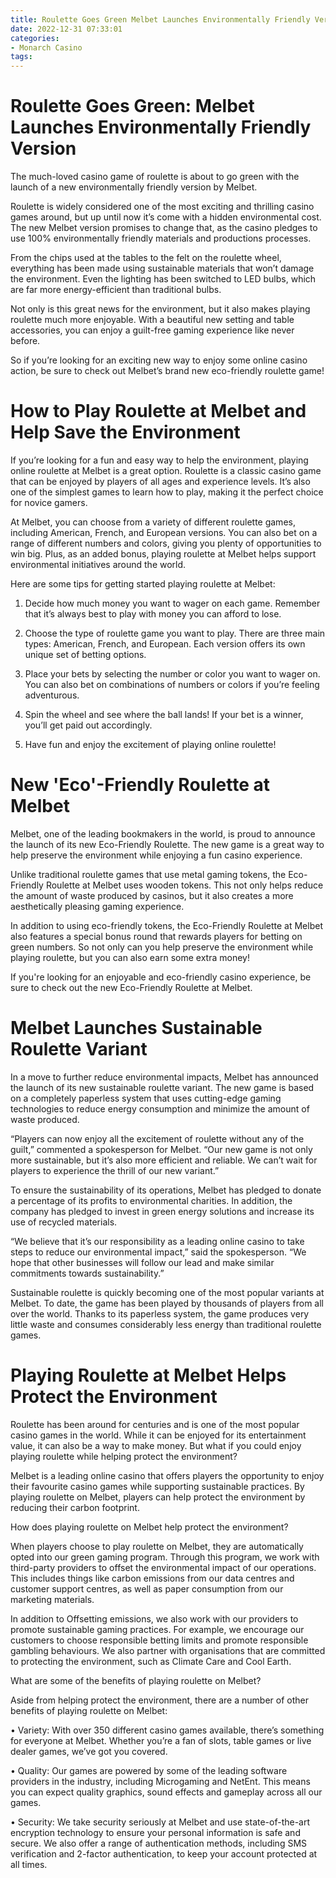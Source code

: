 ```yaml
---
title: Roulette Goes Green Melbet Launches Environmentally Friendly Version
date: 2022-12-31 07:33:01
categories:
- Monarch Casino
tags:
---
```



#  Roulette Goes Green: Melbet Launches Environmentally Friendly Version

The much-loved casino game of roulette is about to go green with the launch of a new environmentally friendly version by Melbet.

Roulette is widely considered one of the most exciting and thrilling casino games around, but up until now it’s come with a hidden environmental cost. The new Melbet version promises to change that, as the casino pledges to use 100% environmentally friendly materials and productions processes.

From the chips used at the tables to the felt on the roulette wheel, everything has been made using sustainable materials that won’t damage the environment. Even the lighting has been switched to LED bulbs, which are far more energy-efficient than traditional bulbs.

Not only is this great news for the environment, but it also makes playing roulette much more enjoyable. With a beautiful new setting and table accessories, you can enjoy a guilt-free gaming experience like never before.

So if you’re looking for an exciting new way to enjoy some online casino action, be sure to check out Melbet’s brand new eco-friendly roulette game!

#  How to Play Roulette at Melbet and Help Save the Environment

If you’re looking for a fun and easy way to help the environment, playing online roulette at Melbet is a great option. Roulette is a classic casino game that can be enjoyed by players of all ages and experience levels. It’s also one of the simplest games to learn how to play, making it the perfect choice for novice gamers.

At Melbet, you can choose from a variety of different roulette games, including American, French, and European versions. You can also bet on a range of different numbers and colors, giving you plenty of opportunities to win big. Plus, as an added bonus, playing roulette at Melbet helps support environmental initiatives around the world.

Here are some tips for getting started playing roulette at Melbet:

1. Decide how much money you want to wager on each game. Remember that it’s always best to play with money you can afford to lose.

2. Choose the type of roulette game you want to play. There are three main types: American, French, and European. Each version offers its own unique set of betting options.

3. Place your bets by selecting the number or color you want to wager on. You can also bet on combinations of numbers or colors if you’re feeling adventurous.

4. Spin the wheel and see where the ball lands! If your bet is a winner, you’ll get paid out accordingly.

5. Have fun and enjoy the excitement of playing online roulette!

#  New 'Eco'-Friendly Roulette at Melbet

 Melbet, one of the leading bookmakers in the world, is proud to announce the launch of its new Eco-Friendly Roulette. The new game is a great way to help preserve the environment while enjoying a fun casino experience.

Unlike traditional roulette games that use metal gaming tokens, the Eco-Friendly Roulette at Melbet uses wooden tokens. This not only helps reduce the amount of waste produced by casinos, but it also creates a more aesthetically pleasing gaming experience.

In addition to using eco-friendly tokens, the Eco-Friendly Roulette at Melbet also features a special bonus round that rewards players for betting on green numbers. So not only can you help preserve the environment while playing roulette, but you can also earn some extra money!

If you're looking for an enjoyable and eco-friendly casino experience, be sure to check out the new Eco-Friendly Roulette at Melbet.

#  Melbet Launches Sustainable Roulette Variant

In a move to further reduce environmental impacts, Melbet has announced the launch of its new sustainable roulette variant. The new game is based on a completely paperless system that uses cutting-edge gaming technologies to reduce energy consumption and minimize the amount of waste produced.

“Players can now enjoy all the excitement of roulette without any of the guilt,” commented a spokesperson for Melbet. “Our new game is not only more sustainable, but it’s also more efficient and reliable. We can’t wait for players to experience the thrill of our new variant.”

To ensure the sustainability of its operations, Melbet has pledged to donate a percentage of its profits to environmental charities. In addition, the company has pledged to invest in green energy solutions and increase its use of recycled materials.

“We believe that it’s our responsibility as a leading online casino to take steps to reduce our environmental impact,” said the spokesperson. “We hope that other businesses will follow our lead and make similar commitments towards sustainability.”

Sustainable roulette is quickly becoming one of the most popular variants at Melbet. To date, the game has been played by thousands of players from all over the world. Thanks to its paperless system, the game produces very little waste and consumes considerably less energy than traditional roulette games.

#  Playing Roulette at Melbet Helps Protect the Environment

Roulette has been around for centuries and is one of the most popular casino games in the world. While it can be enjoyed for its entertainment value, it can also be a way to make money. But what if you could enjoy playing roulette while helping protect the environment?

Melbet is a leading online casino that offers players the opportunity to enjoy their favourite casino games while supporting sustainable practices. By playing roulette on Melbet, players can help protect the environment by reducing their carbon footprint.

How does playing roulette on Melbet help protect the environment?

When players choose to play roulette on Melbet, they are automatically opted into our green gaming program. Through this program, we work with third-party providers to offset the environmental impact of our operations. This includes things like carbon emissions from our data centres and customer support centres, as well as paper consumption from our marketing materials.

In addition to Offsetting emissions, we also work with our providers to promote sustainable gaming practices. For example, we encourage our customers to choose responsible betting limits and promote responsible gambling behaviours. We also partner with organisations that are committed to protecting the environment, such as Climate Care and Cool Earth.

What are some of the benefits of playing roulette on Melbet?

Aside from helping protect the environment, there are a number of other benefits of playing roulette on Melbet:

• Variety: With over 350 different casino games available, there’s something for everyone at Melbet. Whether you’re a fan of slots, table games or live dealer games, we’ve got you covered.

• Quality: Our games are powered by some of the leading software providers in the industry, including Microgaming and NetEnt. This means you can expect quality graphics, sound effects and gameplay across all our games.

• Security: We take security seriously at Melbet and use state-of-the-art encryption technology to ensure your personal information is safe and secure. We also offer a range of authentication methods, including SMS verification and 2-factor authentication, to keep your account protected at all times.